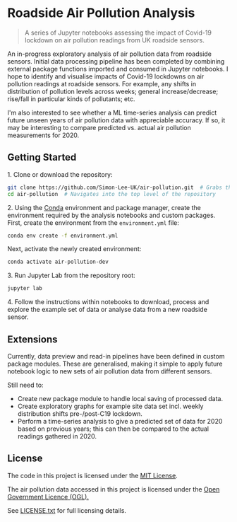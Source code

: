 # Roadside Air Pollution Analysis
>A series of Jupyter notebooks assessing the impact of Covid-19 lockdown on air pollution readings 
from UK roadside sensors.  

An in-progress exploratory analysis of air pollution data from roadside sensors. Initial data processing pipeline has 
been completed by combining external package functions imported and consumed in Jupyter notebooks. I hope to identify 
and visualise impacts of Covid-19 lockdowns on air pollution readings at roadside sensors. For example, any shifts in 
distribution of pollution levels across weeks; general increase/decrease; rise/fall in particular kinds of pollutants; 
etc.  
  
I'm also interested to see whether a ML time-series analysis can predict future unseen years of air pollution data 
with appreciable accuracy. If so, it may be interesting to compare predicted vs. actual air pollution measurements 
for 2020.

## Getting Started
1\. Clone or download the repository:
```bash
git clone https://github.com/Simon-Lee-UK/air-pollution.git  # Grabs the code from GitHub
cd air-pollution  # Navigates into the top level of the repository
```

2\. Using the [Conda](https://conda.io/projects/conda/en/latest/user-guide/install/index.html) environment and package 
manager, create the environment required by the analysis notebooks and custom packages. First, create the environment 
from the `environment.yml` file:
```bash
conda env create -f environment.yml
```
Next, activate the newly created environment:
```bash
conda activate air-pollution-dev
```

3\. Run Jupyter Lab from the repository root:
```bash
jupyter lab
```

4\. Follow the instructions within notebooks to download, process and explore the example set of data or analyse data 
from a new roadside sensor.
  
## Extensions
Currently, data preview and read-in pipelines have been defined in custom package modules. These are generalised, making 
it simple to apply future notebook logic to new sets of air pollution data from different sensors.  
  
Still need to:
- Create new package module to handle local saving of processed data.
- Create exploratory graphs for example site data set incl. weekly distribution shifts pre-/post-C19 lockdown.
- Perform a time-series analysis to give a predicted set of data for 2020 based on previous years;
this can then be compared to the actual readings gathered in 2020.
  
## License
The code in this project is licensed under the [MIT License](https://choosealicense.com/licenses/mit/). 

The air pollution data accessed in this project is licensed under the 
[Open Government Licence (OGL).](http://www.nationalarchives.gov.uk/doc/open-government-licence/version/2/)  
  
See [LICENSE.txt](./LICENSE.txt) for full licensing details.
